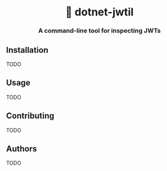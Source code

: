 <h1 align="center" style="border-bottom: none;">🔑 dotnet-jwtil</h1>
<h3 align="center">A command-line tool for inspecting JWTs</h3>

## Installation

TODO

## Usage

TODO

## Contributing

TODO

## Authors

TODO
